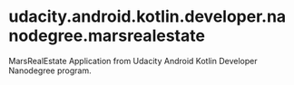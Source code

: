 # udacity.android.kotlin.developer.nanodegree.marsrealestate
MarsRealEstate Application from Udacity Android Kotlin Developer Nanodegree program.

